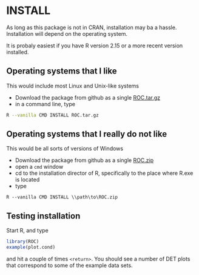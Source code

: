 INSTALL
=======

As long as this package is not in CRAN, installation may ba a hassle.  Installation will depend on the operating system.  

It is probaly easiest if you have R version 2.15 or a more recent version installed. 

Operating systems that I like
-----------------------------

This would include most Linux and Unix-like systems

  - Download the package from github as a single [ROC.tar.gz](https://api.github.com/repos/davidavdav/ROC/tarball)
  - in a command line, type
 
 ```sh
 R --vanilla CMD INSTALL ROC.tar.gz
 ```
 
Operating systems that I really do not like
-------------------------------------------
 
This would be all sorts of versions of Windows
 
  - Download the package from github as a single [ROC.zip](https://api.github.com/repos/davidavdav/ROC/zipball)
  - open a `cmd` window
  - cd to the installation director of R, specifically to the place where R.exe is located
  - type

```dos
R --vanilla CMD INSTALL \\path\to\ROC.zip
```

Testing installation
--------------------

Start R, and type
```R
library(ROC)
example(plot.cond)
```
and hit a couple of times `<return>`.  You should see a number of DET plots that correspond to some of the example data sets. 
